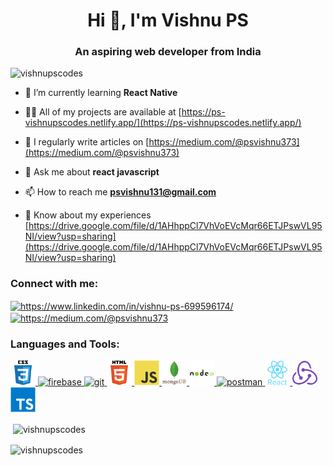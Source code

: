 <h1 align="center">Hi 👋, I'm Vishnu PS</h1>
<h3 align="center">An aspiring web developer from India</h3>

<p align="left"> <img src="https://komarev.com/ghpvc/?username=vishnupscodes&label=Profile%20views&color=0e75b6&style=flat" alt="vishnupscodes" /> </p>

- 🌱 I’m currently learning **React Native**

- 👨‍💻 All of my projects are available at [https://ps-vishnupscodes.netlify.app/](https://ps-vishnupscodes.netlify.app/)

- 📝 I regularly write articles on [https://medium.com/@psvishnu373](https://medium.com/@psvishnu373)

- 💬 Ask me about **react javascript**

- 📫 How to reach me **psvishnu131@gmail.com**

- 📄 Know about my experiences [https://drive.google.com/file/d/1AHhppCl7VhVoEVcMqr66ETJPswVL95NI/view?usp=sharing](https://drive.google.com/file/d/1AHhppCl7VhVoEVcMqr66ETJPswVL95NI/view?usp=sharing)

<h3 align="left">Connect with me:</h3>
<p align="left">
<a href="https://www.linkedin.com/in/vishnu-ps-699596174/" target="blank"><img align="center" src="https://raw.githubusercontent.com/rahuldkjain/github-profile-readme-generator/master/src/images/icons/Social/linked-in-alt.svg" alt="https://www.linkedin.com/in/vishnu-ps-699596174/" height="30" width="40" /></a>
<a href="https://medium.com/@psvishnu373" target="blank"><img align="center" src="https://raw.githubusercontent.com/rahuldkjain/github-profile-readme-generator/master/src/images/icons/Social/medium.svg" alt="https://medium.com/@psvishnu373" height="30" width="40" /></a>
</p>

<h3 align="left">Languages and Tools:</h3>
<p align="left"> <a href="https://www.w3schools.com/css/" target="_blank" rel="noreferrer"> <img src="https://raw.githubusercontent.com/devicons/devicon/master/icons/css3/css3-original-wordmark.svg" alt="css3" width="40" height="40"/> </a> <a href="https://firebase.google.com/" target="_blank" rel="noreferrer"> <img src="https://www.vectorlogo.zone/logos/firebase/firebase-icon.svg" alt="firebase" width="40" height="40"/> </a>  <a href="https://git-scm.com/" target="_blank" rel="noreferrer"> <img src="https://www.vectorlogo.zone/logos/git-scm/git-scm-icon.svg" alt="git" width="40" height="40"/> </a> <a href="https://www.w3.org/html/" target="_blank" rel="noreferrer"> <img src="https://raw.githubusercontent.com/devicons/devicon/master/icons/html5/html5-original-wordmark.svg" alt="html5" width="40" height="40"/> </a> <a href="https://developer.mozilla.org/en-US/docs/Web/JavaScript" target="_blank" rel="noreferrer"> <img src="https://raw.githubusercontent.com/devicons/devicon/master/icons/javascript/javascript-original.svg" alt="javascript" width="40" height="40"/> </a> <a href="https://www.mongodb.com/" target="_blank" rel="noreferrer"> <img src="https://raw.githubusercontent.com/devicons/devicon/master/icons/mongodb/mongodb-original-wordmark.svg" alt="mongodb" width="40" height="40"/> </a> <a href="https://nodejs.org" target="_blank" rel="noreferrer"> <img src="https://raw.githubusercontent.com/devicons/devicon/master/icons/nodejs/nodejs-original-wordmark.svg" alt="nodejs" width="40" height="40"/> </a> <a href="https://postman.com" target="_blank" rel="noreferrer"> <img src="https://www.vectorlogo.zone/logos/getpostman/getpostman-icon.svg" alt="postman" width="40" height="40"/> </a> <a href="https://reactjs.org/" target="_blank" rel="noreferrer"> <img src="https://raw.githubusercontent.com/devicons/devicon/master/icons/react/react-original-wordmark.svg" alt="react" width="40" height="40"/> </a> <a href="https://redux.js.org" target="_blank" rel="noreferrer"> <img src="https://raw.githubusercontent.com/devicons/devicon/master/icons/redux/redux-original.svg" alt="redux" width="40" height="40"/> </a> <a href="https://www.typescriptlang.org/" target="_blank" rel="noreferrer"> <img src="https://raw.githubusercontent.com/devicons/devicon/master/icons/typescript/typescript-original.svg" alt="typescript" width="40" height="40"/> </a> </p>

<p>&nbsp;<img align="center" src="https://github-readme-stats.vercel.app/api?username=vishnupscodes&show_icons=true&locale=en" alt="vishnupscodes" /></p>

<p><img align="center" src="https://github-readme-streak-stats.herokuapp.com/?user=vishnupscodes&" alt="vishnupscodes" /></p>
